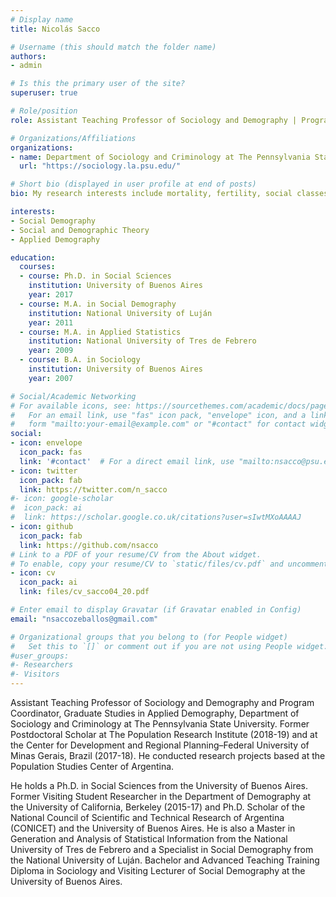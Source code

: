 ```yaml
---
# Display name
title: Nicolás Sacco

# Username (this should match the folder name)
authors:
- admin

# Is this the primary user of the site?
superuser: true

# Role/position
role: Assistant Teaching Professor of Sociology and Demography | Program Coordinator, Graduate Studies in Applied Demography

# Organizations/Affiliations
organizations:
- name: Department of Sociology and Criminology at The Pennsylvania State University
  url: "https://sociology.la.psu.edu/"

# Short bio (displayed in user profile at end of posts)
bio: My research interests include mortality, fertility, social classes and social research methodology.

interests:
- Social Demography
- Social and Demographic Theory
- Applied Demography

education:
  courses:
  - course: Ph.D. in Social Sciences
    institution: University of Buenos Aires
    year: 2017
  - course: M.A. in Social Demography
    institution: National University of Luján
    year: 2011
  - course: M.A. in Applied Statistics
    institution: National University of Tres de Febrero
    year: 2009
  - course: B.A. in Sociology
    institution: University of Buenos Aires
    year: 2007

# Social/Academic Networking
# For available icons, see: https://sourcethemes.com/academic/docs/page-builder/#icons
#   For an email link, use "fas" icon pack, "envelope" icon, and a link in the
#   form "mailto:your-email@example.com" or "#contact" for contact widget.
social:
- icon: envelope
  icon_pack: fas
  link: '#contact'  # For a direct email link, use "mailto:nsacco@psu.edu".
- icon: twitter
  icon_pack: fab
  link: https://twitter.com/n_sacco
#- icon: google-scholar
#  icon_pack: ai
#  link: https://scholar.google.co.uk/citations?user=sIwtMXoAAAAJ
- icon: github
  icon_pack: fab
  link: https://github.com/nsacco
# Link to a PDF of your resume/CV from the About widget.
# To enable, copy your resume/CV to `static/files/cv.pdf` and uncomment the lines below.
- icon: cv
  icon_pack: ai
  link: files/cv_sacco04_20.pdf

# Enter email to display Gravatar (if Gravatar enabled in Config)
email: "nsaccozeballos@gmail.com"

# Organizational groups that you belong to (for People widget)
#   Set this to `[]` or comment out if you are not using People widget.
#user_groups:
#- Researchers
#- Visitors
---
```


Assistant Teaching Professor of Sociology and Demography and Program Coordinator, Graduate Studies in Applied Demography, Department of Sociology and Criminology at The Pennsylvania State University. Former Postdoctoral Scholar at The Population Research Institute (2018-19) and at the Center for Development and Regional Planning–Federal University of Minas Gerais, Brazil (2017-18). He conducted research projects based at the Population Studies Center of Argentina.

He holds a Ph.D. in Social Sciences from the University of Buenos Aires. Former Visiting Student Researcher in the Department of Demography at the University of California, Berkeley (2015-17) and Ph.D. Scholar of the National Council of Scientific and Technical Research of Argentina (CONICET) and the University of Buenos Aires. He is also a Master in Generation and Analysis of Statistical Information from the National University of Tres de Febrero and a Specialist in Social Demography from the National University of Luján. Bachelor and Advanced Teaching Training Diploma in Sociology and Visiting Lecturer of Social Demography at the University of Buenos Aires.
